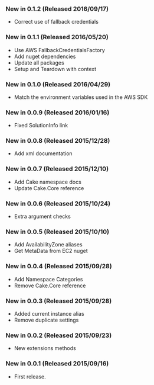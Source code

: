 ### New in 0.1.2 (Released 2016/09/17)
* Correct use of fallback credentials

### New in 0.1.1 (Released 2016/05/20)
* Use AWS FallbackCredentialsFactory
* Add nuget dependencies
* Update all packages
* Setup and Teardown with context

### New in 0.1.0 (Released 2016/04/29)
* Match the environment variables used in the AWS SDK

### New in 0.0.9 (Released 2016/01/16)
* Fixed SolutionInfo link

### New in 0.0.8 (Released 2015/12/28)
* Add xml documentation

### New in 0.0.7 (Released 2015/12/10)
* Add Cake namespace docs
* Update Cake.Core reference

### New in 0.0.6 (Released 2015/10/24)
* Extra argument checks

### New in 0.0.5 (Released 2015/10/10)
* Add AvailabilityZone aliases
* Get MetaData from EC2 nuget

### New in 0.0.4 (Released 2015/09/28)
* Add Namespace Categories
* Remove Cake.Core reference

### New in 0.0.3 (Released 2015/09/28)
* Added current instance alias
* Remove duplicate settings

### New in 0.0.2 (Released 2015/09/23)
* New extensions methods

### New in 0.0.1 (Released 2015/09/16)
* First release.
